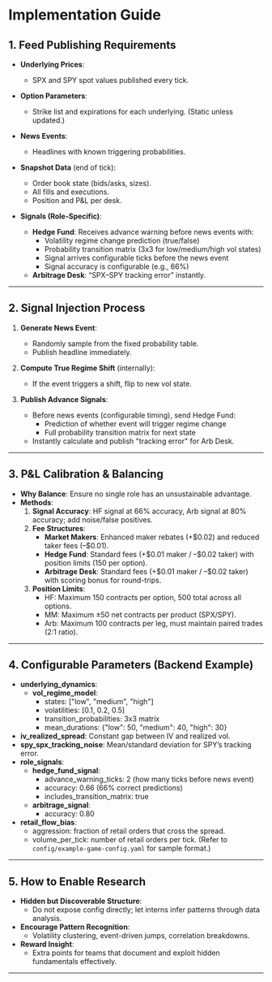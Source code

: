 # Implementation Guide

## 1. Feed Publishing Requirements

- **Underlying Prices**:
  - SPX and SPY spot values published every tick.

- **Option Parameters**:
  - Strike list and expirations for each underlying. (Static unless updated.)

- **News Events**:
  - Headlines with known triggering probabilities.

- **Snapshot Data** (end of tick):
  - Order book state (bids/asks, sizes).
  - All fills and executions.
  - Position and P&L per desk.

- **Signals (Role-Specific)**:
  - **Hedge Fund**: Receives advance warning before news events with:
    - Volatility regime change prediction (true/false)
    - Probability transition matrix (3x3 for low/medium/high vol states)
    - Signal arrives configurable ticks before the news event
    - Signal accuracy is configurable (e.g., 66%)
  - **Arbitrage Desk**: “SPX–SPY tracking error” instantly.

---

## 2. Signal Injection Process

1. **Generate News Event**:
   - Randomly sample from the fixed probability table.
   - Publish headline immediately.

2. **Compute True Regime Shift** (internally):
   - If the event triggers a shift, flip to new vol state.

3. **Publish Advance Signals**:
   - Before news events (configurable timing), send Hedge Fund:
     - Prediction of whether event will trigger regime change
     - Full probability transition matrix for next state
   - Instantly calculate and publish "tracking error" for Arb Desk.
---

## 3. P&L Calibration & Balancing

- **Why Balance**: Ensure no single role has an unsustainable advantage.
- **Methods**:
  1. **Signal Accuracy**: HF signal at 66% accuracy, Arb signal at 80% accuracy; add noise/false positives.
  2. **Fee Structures**:
     - **Market Makers**: Enhanced maker rebates (+\$0.02) and reduced taker fees (–\$0.01).
     - **Hedge Fund**: Standard fees (+\$0.01 maker / –\$0.02 taker) with position limits (150 per option).
     - **Arbitrage Desk**: Standard fees (+\$0.01 maker / –\$0.02 taker) with scoring bonus for round-trips.
  3. **Position Limits**:
     - HF: Maximum 150 contracts per option, 500 total across all options.
     - MM: Maximum ±50 net contracts per product (SPX/SPY).
     - Arb: Maximum 100 contracts per leg, must maintain paired trades (2:1 ratio).

---

## 4. Configurable Parameters (Backend Example)

- **underlying_dynamics**:
  - **vol_regime_model**:
    - states: ["low", "medium", "high"]
    - volatilities: [0.1, 0.2, 0.5]
    - transition_probabilities: 3x3 matrix
    - mean_durations: {"low": 50, "medium": 40, "high": 30}
- **iv_realized_spread**: Constant gap between IV and realized vol.
- **spy_spx_tracking_noise**: Mean/standard deviation for SPY’s tracking error.
- **role_signals**:
  - **hedge_fund_signal**:
    - advance_warning_ticks: 2 (how many ticks before news event)
    - accuracy: 0.66 (66% correct predictions)
    - includes_transition_matrix: true
  - **arbitrage_signal**:
    - accuracy: 0.80
- **retail_flow_bias**:
  - aggression: fraction of retail orders that cross the spread.
  - volume_per_tick: number of retail orders per tick.
(Refer to `config/example-game-config.yaml` for sample format.)

---

## 5. How to Enable Research

- **Hidden but Discoverable Structure**:
  - Do not expose config directly; let interns infer patterns through data analysis.
- **Encourage Pattern Recognition**:
  - Volatility clustering, event-driven jumps, correlation breakdowns.
- **Reward Insight**:
  - Extra points for teams that document and exploit hidden fundamentals effectively.

---
